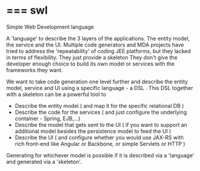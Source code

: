 ===
swl
===

Simple Web Development language

A 'language' to describe the 3 layers of the applications. The entity model, the service and the UI. Multiple code generators and MDA projects have tried to address the 'repeatability' of coding JEE platforms, but they lacked in terms of flexibility. They just provide a skeleton They don't give the developer enough choice to build its own model or services with the frameworks they want. 

We want to take code generation one level further and describe the entity model, service and UI using a specific language - a DSL . This DSL together with a skeleton can be a powerful tool to 

* Describe the entity model ( and map it for the specific relational DB )
* Describe the code for the services ( and just configure the underlying container - Spring, EJB,...)
* Describe the model that gets sent to the UI ( if you want to support an additional model besides the persistence model to feed the UI )
* Describe the UI ( and configure whether you would use JAX-RS with rich front-end like Angular or Backbone, or simple Servlets or HTTP ) 


Generating for whichever model is possible if it is described via a 'language' and generated via a 'skeleton'. 
